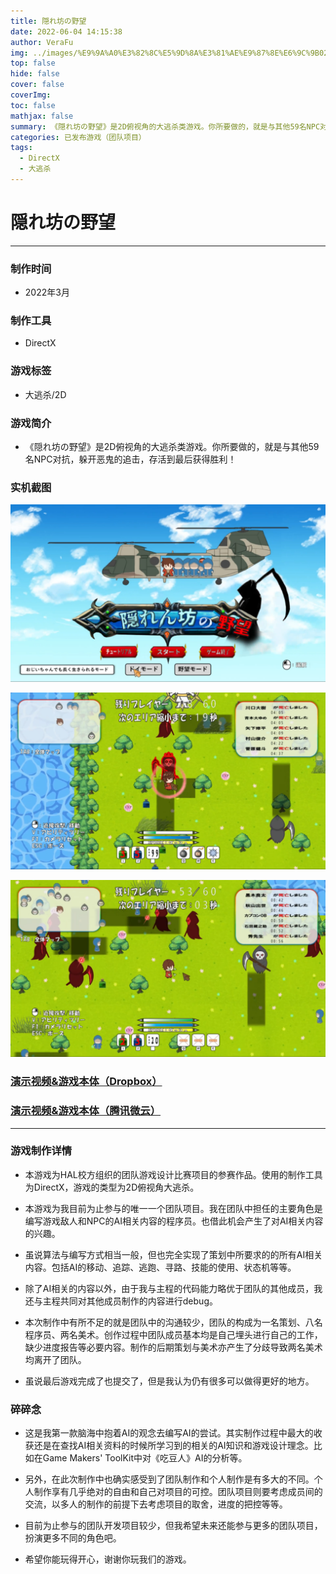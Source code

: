 ```yaml
---
title: 隠れ坊の野望
date: 2022-06-04 14:15:38
author: VeraFu
img: ../images/%E9%9A%A0%E3%82%8C%E5%9D%8A%E3%81%AE%E9%87%8E%E6%9C%9B02.png
top: false
hide: false
cover: false
coverImg: 
toc: false
mathjax: false
summary: 《隠れ坊の野望》是2D俯视角的大逃杀类游戏。你所要做的，就是与其他59名NPC对抗，躲开恶鬼的追击，存活到最后获得胜利！
categories: 已发布游戏（团队项目）
tags:
  - DirectX
  - 大逃杀
---
```

# 隠れ坊の野望

***

### 制作时间

- 2022年3月

### 制作工具

- DirectX

### 游戏标签

- 大逃杀/2D

### 游戏简介

- 《隠れ坊の野望》是2D俯视角的大逃杀类游戏。你所要做的，就是与其他59名NPC对抗，躲开恶鬼的追击，存活到最后获得胜利！

### 实机截图

![](../images/%E9%9A%A0%E3%82%8C%E5%9D%8A%E3%81%AE%E9%87%8E%E6%9C%9B01.png)

![](../images/%E9%9A%A0%E3%82%8C%E5%9D%8A%E3%81%AE%E9%87%8E%E6%9C%9B02.png)

![](../images/%E9%9A%A0%E3%82%8C%E5%9D%8A%E3%81%AE%E9%87%8E%E6%9C%9B03.png)

### [演示视频&游戏本体（Dropbox）](https://www.dropbox.com/sh/avjzu2bgx3wefyy/AAAZOLao9FPsdNyVIMFPWQSva?dl=0)

### [演示视频&游戏本体（腾讯微云）](https://share.weiyun.com/ArOG5Orn)

***

### 游戏制作详情

- 本游戏为HAL校方组织的团队游戏设计比赛项目的参赛作品。使用的制作工具为DirectX，游戏的类型为2D俯视角大逃杀。

- 本游戏为我目前为止参与的唯一一个团队项目。我在团队中担任的主要角色是编写游戏敌人和NPC的AI相关内容的程序员。也借此机会产生了对AI相关内容的兴趣。
  
- 虽说算法与编写方式相当一般，但也完全实现了策划中所要求的的所有AI相关内容。包括AI的移动、追踪、逃跑、寻路、技能的使用、状态机等等。

- 除了AI相关的内容以外，由于我与主程的代码能力略优于团队的其他成员，我还与主程共同对其他成员制作的内容进行debug。

- 本次制作中有所不足的就是团队中的沟通较少，团队的构成为一名策划、八名程序员、两名美术。创作过程中团队成员基本均是自己埋头进行自己的工作，缺少进度报告等必要内容。制作的后期策划与美术亦产生了分歧导致两名美术均离开了团队。

- 虽说最后游戏完成了也提交了，但是我认为仍有很多可以做得更好的地方。

### 碎碎念

- 这是我第一款脑海中抱着AI的观念去编写AI的尝试。其实制作过程中最大的收获还是在查找AI相关资料的时候所学习到的相关的AI知识和游戏设计理念。比如在Game Makers' ToolKit中对《吃豆人》AI的分析等。

- 另外，在此次制作中也确实感受到了团队制作和个人制作是有多大的不同。个人制作享有几乎绝对的自由和自己对项目的可控。团队项目则要考虑成员间的交流，以多人的制作的前提下去考虑项目的取舍，进度的把控等等。
  
- 目前为止参与的团队开发项目较少，但我希望未来还能参与更多的团队项目，扮演更多不同的角色吧。

- 希望你能玩得开心，谢谢你玩我们的游戏。